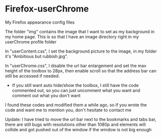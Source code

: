 # Firefox-userChrome
My Firefox appearance config files

The folder "img" contains the image that I want to set as my background in my home page. This is so that I have an image directory right in my userChrome profile folder

In "userContent.css", I set the background picture to the image, in my folder it's "Ambitious but rubbish.jpg". 

In "userChrome.css", I disable the url bar enlargement and set the max height of the toolbox to 28px, then enable scroll so that the address bar can still be accessed if needed.

* If you still want auto hide/show the toolbox, I still have the code commented out, so you can just uncomment what you want and comment out what you don't want

I found these codes and modified them a while ago, so if you wrote the code and want me to mention you, don't hesitate to contact me

Update: I have tried to move the url bar next to the bookmarks and tabs bar, there are still bugs with resolutions other than 1080p and elements will collide and got pushed out of the window if the window is not big enough
